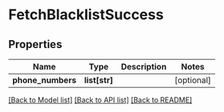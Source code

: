 # FetchBlacklistSuccess

## Properties
Name | Type | Description | Notes
------------ | ------------- | ------------- | -------------
**phone_numbers** | **list[str]** |  | [optional] 

[[Back to Model list]](../README.md#documentation-for-models) [[Back to API list]](../README.md#documentation-for-api-endpoints) [[Back to README]](../README.md)


